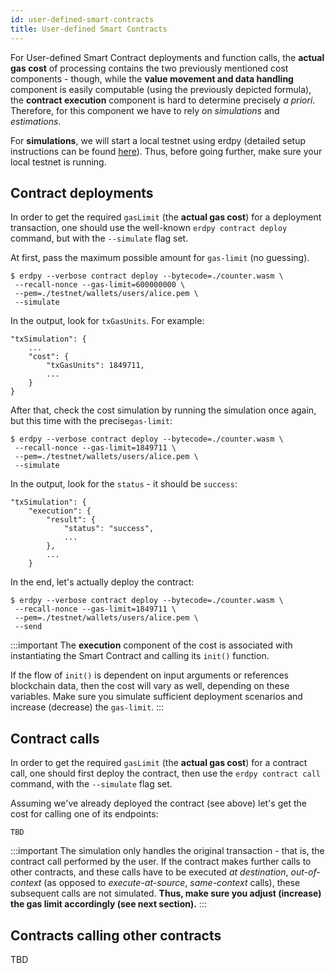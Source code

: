 ```yaml
---
id: user-defined-smart-contracts
title: User-defined Smart Contracts
---
```


For User-defined Smart Contract deployments and function calls, the **actual gas cost** of processing contains the two previously mentioned cost components - though, while the **value movement and data handling** component is easily computable (using the previously depicted formula), the **contract execution** component is hard to determine precisely _a priori_. Therefore, for this component we have to rely on _simulations_ and _estimations_.

For **simulations**, we will start a local testnet using erdpy (detailed setup instructions can be found [here](/developers/setup-local-testnet)). Thus, before going further, make sure your local testnet is running.

## Contract deployments

In order to get the required `gasLimit` (the **actual gas cost**) for a deployment transaction, one should use the well-known `erdpy contract deploy` command, but with the `--simulate` flag set.

At first, pass the maximum possible amount for `gas-limit` (no guessing).

```
$ erdpy --verbose contract deploy --bytecode=./counter.wasm \
 --recall-nonce --gas-limit=600000000 \
 --pem=./testnet/wallets/users/alice.pem \
 --simulate
```

In the output, look for `txGasUnits`. For example:

```
"txSimulation": {
    ...
    "cost": {
        "txGasUnits": 1849711,
        ...
    }
}
```

After that, check the cost simulation by running the simulation once again, but this time with the precise`gas-limit`:

```
$ erdpy --verbose contract deploy --bytecode=./counter.wasm \
 --recall-nonce --gas-limit=1849711 \
 --pem=./testnet/wallets/users/alice.pem \
 --simulate
```

In the output, look for the `status` - it should be `success`:

```
"txSimulation": {
    "execution": {
        "result": {
            "status": "success",
            ...
        },
        ...
    }
```

In the end, let's actually deploy the contract:

```
$ erdpy --verbose contract deploy --bytecode=./counter.wasm \
 --recall-nonce --gas-limit=1849711 \
 --pem=./testnet/wallets/users/alice.pem \
 --send
```

:::important
The **execution** component of the cost is associated with instantiating the Smart Contract and calling its `init()` function.

If the flow of `init()` is dependent on input arguments or references blockchain data, then the cost will vary as well, depending on these variables. Make sure you simulate sufficient deployment scenarios and increase (decrease) the `gas-limit`.
:::

## Contract calls

In order to get the required `gasLimit` (the **actual gas cost**) for a contract call, one should first deploy the contract, then use the `erdpy contract call` command, with the `--simulate` flag set.

Assuming we've already deployed the contract (see above) let's get the cost for calling one of its endpoints:

```
TBD
```

:::important
The simulation only handles the original transaction - that is, the contract call performed by the user. If the contract makes further calls to other contracts, and these calls have to be executed _at destination_, _out-of-context_ (as opposed to _execute-at-source_, _same-context_ calls), these subsequent calls are not simulated. **Thus, make sure you adjust (increase) the gas limit accordingly (see next section).**
:::

## Contracts calling other contracts

TBD
